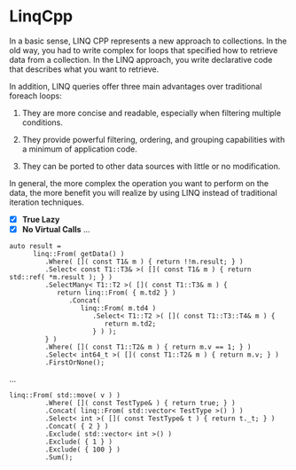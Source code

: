 # LinqCpp

In a basic sense, LINQ CPP represents a new approach to collections. 
In the old way, you had to write complex for loops that specified how to retrieve data from a collection. 
In the LINQ approach, you write declarative code that describes what you want to retrieve.

In addition, LINQ queries offer three main advantages over traditional foreach loops:

1. They are more concise and readable, especially when filtering multiple conditions.

2. They provide powerful filtering, ordering, and grouping capabilities with a minimum of application code.

3. They can be ported to other data sources with little or no modification.

In general, the more complex the operation you want to perform on the data, the more benefit you will realize by using LINQ instead of traditional iteration techniques.

- [x] **True Lazy**
- [x] **No Virtual Calls**
...
```
auto result =
      linq::From( getData() )
         .Where( []( const T1& m ) { return !!m.result; } )
         .Select< const T1::T3& >( []( const T1& m ) { return std::ref( *m.result ); } )
         .SelectMany< T1::T2 >( []( const T1::T3& m ) {
            return linq::From( { m.td2 } )
               .Concat(
                  linq::From( m.td4 )
                     .Select< T1::T2 >( []( const T1::T3::T4& m ) {
                        return m.td2;
                     } ) );
         } )
         .Where( []( const T1::T2& m ) { return m.v == 1; } )
         .Select< int64_t >( []( const T1::T2& m ) { return m.v; } )
         .FirstOrNone();
```
...
```
linq::From( std::move( v ) )
         .Where( []( const TestType& ) { return true; } )
         .Concat( linq::From( std::vector< TestType >() ) )
         .Select< int >( []( const TestType& t ) { return t._t; } )
         .Concat( { 2 } )
         .Exclude( std::vector< int >() )
         .Exclude( { 1 } )
         .Exclude( { 100 } )
         .Sum();
```
